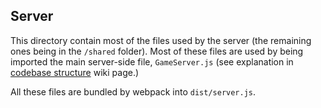 ## Server

This directory contain most of the files used by the server (the remaining ones being in the `/shared` folder). Most of
these files are used by being imported the main server-side file, `GameServer.js` (see explanation in [codebase structure](https://github.com/Jerenaux/westward/wiki/Structure-of-the-codebase)
wiki page.)

All these files are bundled by webpack into `dist/server.js`. 